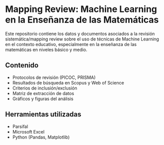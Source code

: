 # Mapping Review: Machine Learning en la Enseñanza de las Matemáticas

Este repositorio contiene los datos y documentos asociados a la revisión sistemática/mapping review sobre el uso de técnicas de Machine Learning en el contexto educativo, especialmente en la enseñanza de las matemáticas en niveles básico y medio.

## Contenido

- Protocolos de revisión (PICOC, PRISMA)
- Resultados de búsqueda en Scopus y Web of Science
- Criterios de inclusión/exclusión
- Matriz de extracción de datos
- Gráficos y figuras del análisis

## Herramientas utilizadas
- Parsifal
- Microsoft Excel
- Python (Pandas, Matplotlib)

